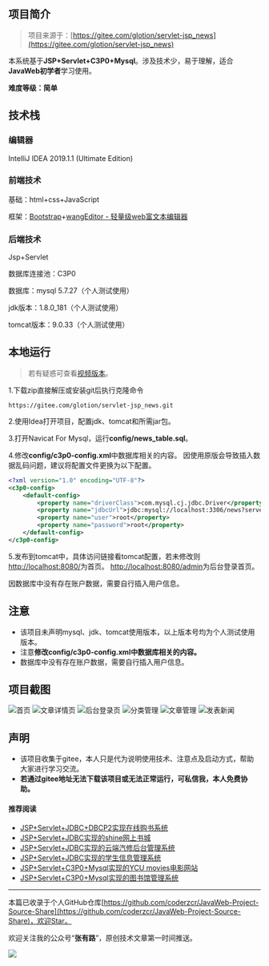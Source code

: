 ## 项目简介

>项目来源于：[https://gitee.com/glotion/servlet-jsp_news](https://gitee.com/glotion/servlet-jsp_news)

本系统基于**JSP+Servlet+C3P0+Mysql**。涉及技术少，易于理解，适合**JavaWeb初学者**学习使用。

**难度等级：简单**

## 技术栈

### 编辑器

IntelliJ IDEA 2019.1.1 (Ultimate Edition)

### 前端技术

基础：html+css+JavaScript

框架：[Bootstrap](https://www.bootcss.com/)+[wangEditor - 轻量级web富文本编辑器](http://www.wangeditor.com/)

### 后端技术

Jsp+Servlet

数据库连接池：C3P0

数据库：mysql 5.7.27（个人测试使用）

jdk版本：1.8.0_181（个人测试使用）

tomcat版本：9.0.33（个人测试使用）


## 本地运行

> 若有疑惑可查看[视频版本](https://zhuanlan.zhihu.com/p/123246263)。

1.下载zip直接解压或安装git后执行克隆命令 
```
https://gitee.com/glotion/servlet-jsp_news.git
```
2.使用Idea打开项目，配置jdk、tomcat和所需jar包。

3.打开Navicat For Mysql，运行**config/news_table.sql**。

4.修改**config/c3p0-config.xml**中数据库相关的内容。
因使用原版会导致插入数据乱码问题，建议将配置文件更换为以下配置。
```xml
<?xml version="1.0" encoding="UTF-8"?>
<c3p0-config>
	<default-config>
		<property name="driverClass">com.mysql.cj.jdbc.Driver</property>
		<property name="jdbcUrl">jdbc:mysql://localhost:3306/news?serverTimezone=Asia/Shanghai&amp;characterEncoding=UTF-8</property>
		<property name="user">root</property>
		<property name="password">root</property>
	</default-config>
</c3p0-config>
```

5.发布到tomcat中，具体访问链接看tomcat配置，若未修改则[http://localhost:8080/](http://localhost:8080/)为首页。
[http://localhost:8080/admin](http://localhost:8080/admin)为后台登录首页。

因数据库中没有存在账户数据，需要自行插入用户信息。



## 注意
- 该项目未声明mysql、jdk、tomcat使用版本，以上版本号均为个人测试使用版本。
- 注意**修改config/c3p0-config.xml中数据库相关的内容。**
- 数据库中没有存在账户数据，需要自行插入用户信息。


## 项目截图
![首页](http://coderzcr.gitee.io/sensor-java-picture/pictures/blog20200402164701.png)
![文章详情页](http://coderzcr.gitee.io/sensor-java-picture/pictures/blog20200402164702.png)
![后台登录页](http://coderzcr.gitee.io/sensor-java-picture/pictures/blog20200402164703.png)
![分类管理](http://coderzcr.gitee.io/sensor-java-picture/pictures/blog20200402164704.png)
![文章管理](http://coderzcr.gitee.io/sensor-java-picture/pictures/blog20200402164705.png)
![发表新闻](http://coderzcr.gitee.io/sensor-java-picture/pictures/blog20200402164706.png)

## 声明
- 该项目收集于gitee，本人只是代为说明使用技术、注意点及启动方式，帮助大家进行学习交流。
- **若通过gitee地址无法下载该项目或无法正常运行，可私信我，本人免费协助。**


#### 推荐阅读
- [JSP+Servlet+JDBC+DBCP2实现在线购书系统](https://mp.weixin.qq.com/s/kFHzkRtL6FNN9koaWAjDkg)
- [JSP+Servlet+JDBC实现的shine网上书城](https://mp.weixin.qq.com/s/GvfywZwg28IMYk5Q2ZWcOw)
- [JSP+Servlet+JDBC实现的云端汽修后台管理系统](https://mp.weixin.qq.com/s/kalGv5T8AZGxTnLHr2wDsA)
- [JSP+Servlet+JDBC实现的学生信息管理系统](https://mp.weixin.qq.com/s/K-H50joCXeE0cnwmtoqhJw)
- [JSP+Servlet+C3P0+Mysql实现的YCU movies电影网站](https://mp.weixin.qq.com/s/bJ1lGNDrVwzXx5z9dDaV-w)
- [JSP+Servlet+C3P0+Mysql实现的图书馆管理系统](https://mp.weixin.qq.com/s/MdGVYX_8t-CiOasghGPrRw)

---

本篇已收录于个人GitHub仓库[https://github.com/coderzcr/JavaWeb-Project-Source-Share](https://github.com/coderzcr/JavaWeb-Project-Source-Share)，欢迎Star。


欢迎关注我的公众号“**张有路**”，原创技术文章第一时间推送。

![](http://coderzcr.gitee.io/sensor-java-picture/pictures/qrcode.gif)


